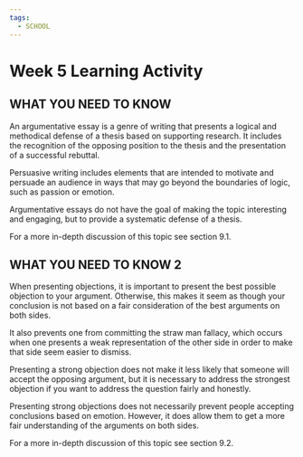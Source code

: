 ```yaml
---
tags:
  - SCHOOL
---
```


# Week 5 Learning Activity

## WHAT YOU NEED TO KNOW

An argumentative essay is a genre of writing that presents a logical and methodical defense of a thesis based on supporting research. It includes the recognition of the opposing position to the thesis and the presentation of a successful rebuttal.

Persuasive writing includes elements that are intended to motivate and persuade an audience in ways that may go beyond the boundaries of logic, such as passion or emotion.

Argumentative essays do not have the goal of making the topic interesting and engaging, but to provide a systematic defense of a thesis.

For a more in-depth discussion of this topic see section 9.1.

## WHAT YOU NEED TO KNOW 2

When presenting objections, it is important to present the best possible objection to your argument. Otherwise, this makes it seem as though your conclusion is not based on a fair consideration of the best arguments on both sides.

It also prevents one from committing the straw man fallacy, which occurs when one presents a weak representation of the other side in order to make that side seem easier to dismiss.

Presenting a strong objection does not make it less likely that someone will accept the opposing argument, but it is necessary to address the strongest objection if you want to address the question fairly and honestly.

Presenting strong objections does not necessarily prevent people accepting conclusions based on emotion. However, it does allow them to get a more fair understanding of the arguments on both sides.

For a more in-depth discussion of this topic see section 9.2.
